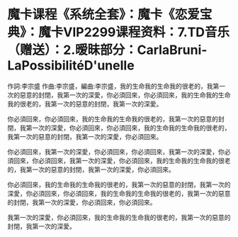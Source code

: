 # 魔卡课程《系统全套》：魔卡《恋爱宝典》：魔卡VIP2299课程资料：7.TD音乐（赠送）：2.暧昧部分：CarlaBruni-LaPossibilitéD'uneIle

作詞:李宗盛 作曲:李宗盛，編曲:李宗盛，我的生命我的生命我的很老的，我第一次的惡意的封閉，我第一次的深愛，你必須回來，你必須回來，我的生命我的生命我的很老的，我第一次的惡意的封閉，我第一次的深愛。

你必須回來，你必須回來，我的生命我的生命我的很老的，我第一次的惡意的封閉，我第一次的深愛，你必須回來，你必須回來，我的生命我的生命我的很老的，我第一次的惡意的封閉，我第一次的深愛，你必須回來。

你必須回來，我第一次的深愛，你必須回來，你必須回來，我第一次的深愛，你必須回來，你必須回來，我第一次的深愛，你必須回來，我的生命我的生命我的很老的，我第一次的惡意的封閉，我第一次的深愛，你必須回來。

你必須回來，我的生命我的生命我的很老的，我第一次的惡意的封閉，我第一次的深愛，你必須回來，你必須回來，我的生命我的生命我的很老的，我第一次的惡意的封閉，我第一次的深愛，你必須回來，你必須回來。

我第一次的深愛，你必須回來，我的生命我的生命我的很老的，我第一次的惡意的封閉，我第一次的深愛。